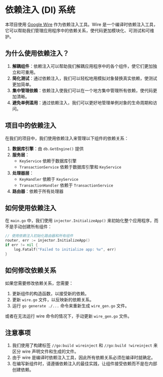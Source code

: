 # 依赖注入 (DI) 系统

本项目使用 [Google Wire](https://github.com/google/wire) 作为依赖注入工具。Wire 是一个编译时依赖注入工具，它可以帮助我们管理应用程序中的依赖关系，使代码更加模块化、可测试和可维护。

## 为什么使用依赖注入？

1. **解耦组件**：依赖注入可以帮助我们解耦应用程序中的各个组件，使它们更加独立和可重用。
2. **简化测试**：通过依赖注入，我们可以轻松地用模拟对象替换真实依赖，使测试更加简单。
3. **集中管理依赖**：依赖注入使我们可以在一个地方集中管理所有依赖，使代码更加清晰。
4. **避免单例滥用**：通过依赖注入，我们可以更好地管理单例对象的生命周期和访问。

## 项目中的依赖注入

在我们的项目中，我们使用依赖注入来管理以下组件的依赖关系：

1. **数据库引擎**：由 `db.GetEngine()` 提供
2. **服务层**：
   - `KeyService` 依赖于数据库引擎
   - `TransactionService` 依赖于数据库引擎和 `KeyService`
3. **处理器层**：
   - `KeyHandler` 依赖于 `KeyService`
   - `TransactionHandler` 依赖于 `TransactionService`
4. **路由器**：依赖于所有处理器

## 如何使用依赖注入

在 `main.go` 中，我们使用 `injector.InitializeApp()` 来初始化整个应用程序，而不是手动创建所有组件：

```go
// 使用依赖注入初始化路由器和所有组件
router, err := injector.InitializeApp()
if err != nil {
    log.Fatalf("Failed to initialize app: %v", err)
}
```

## 如何修改依赖关系

如果您需要修改依赖关系，您需要：

1. 更新组件的构造函数，以接受新的依赖。
2. 更新 `wire.go` 文件，以反映新的依赖关系。
3. 运行 `go generate ./...` 命令来重新生成 `wire_gen.go` 文件。

或者在无法运行 wire 命令的情况下，手动更新 `wire_gen.go` 文件。

## 注意事项

1. 我们使用了构建标签 `//go:build wireinject` 和 `//go:build !wireinject` 来区分 wire 声明文件和生成的文件。
2. 由于 wire 是编译时依赖注入工具，因此所有依赖关系必须在编译时就确定。
3. 在编写新组件时，请遵循依赖注入的最佳实践，让组件接受依赖而不是在内部创建依赖。